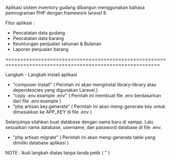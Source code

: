 Aplikasi sistem inventory gudang dibangun menggunakan bahasa pemrograman PHP dengan framework laravel 8. 

Fitur aplikasi :

- Pencatatan data gudang
- Pencatatan data barang 
- Keuntungan penjualan tahunan & Bulanan 
- Laporan penjualan barang 

==========================================================================================================

Langkah - Langkah install aplikasi

- "composer install" ( Perintah ini akan menginstal library-library atau dependencies yang digunakan Laravel.)
- "copy .env.example .env" ( Perntah ini membuat file .env berdasarkan dari file .env.example )
- "php artisan key:generate" ( Perintah ini akan meng-generate key untuk dimasukkan ke APP_KEY di file .env )

Selanjutnya silahkan buat database dengan nama baru di xampp. Lalu sesuaikan nama database, username, dan password database di file .env.

- "php artisan migrate" ( Perintah ini akan meng-generate table yang dimiliki database aplikasi )

NOTE : Ikuti langkah diatas tanpa tanda petik ( " )
